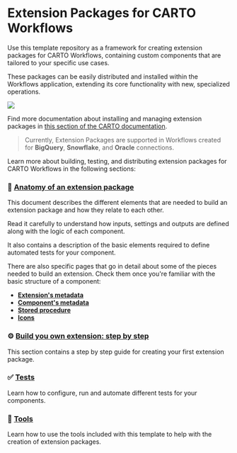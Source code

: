# Extension Packages for CARTO Workflows
Use this template repository as a framework for creating extension packages for CARTO Workflows, containing custom components that are tailored to your specific use cases. 

These packages can be easily distributed and installed within the Workflows application, extending its core functionality with new, specialized operations.

![](https://cdn.prod.website-files.com/6345207a1b18e581fcf67604/66507f26948382ff94fa45be_components.jpg)

Find more documentation about installing and managing extension packages in [this section of the CARTO documentation](https://docs.carto.com/carto-user-manual/workflows/extension-packages).

> Currently, Extension Packages are supported in Workflows created for **BigQuery**, **Snowflake**, and **Oracle** connections.

Learn more about building, testing, and distributing extension packages for CARTO Workflows in the following sections: 

### 🧬 [Anatomy of an extension package](./doc/anatomy_of_an_extension.md)
This document describes the different elements that are needed to build an extension package and how they relate to each other. 

Read it carefully to understand how inputs, settings and outputs are defined along with the logic of each component.

It also contains a description of the basic elements required to define automated tests for your component.

There are also specific pages that go in detail about some of the pieces needed to build an extension. Check them once you're familiar with the basic structure of a component: 
* [**Extension's metadata**](./doc/extension_metadata.md)
* [**Component's metadata**](./doc/component_metadata.md)
* [**Stored procedure**](./doc/procedure.md)
* [**Icons**](./doc/icons.md)

### ⚙️ [Build you own extension: step by step](./doc/build_your_extension.md)
This section contains a step by step guide for creating your first extension package. 

### ✅ [Tests](./doc/running_tests.md)
Learn how to configure, run and automate different tests for your components.

### 🧰 [Tools](./doc/tooling.md)
Learn how to use the tools included with this template to help with the creation of extension packages.